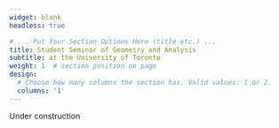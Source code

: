 ```yaml
---
widget: blank
headless: true

# ... Put Your Section Options Here (title etc.) ...
title: Student Seminar of Geometry and Analysis
subtitle: at the University of Toronto
weight: 1  # section position on page
design:
  # Choose how many columns the section has. Valid values: 1 or 2.
  columns: '1'
---
```

Under construction
